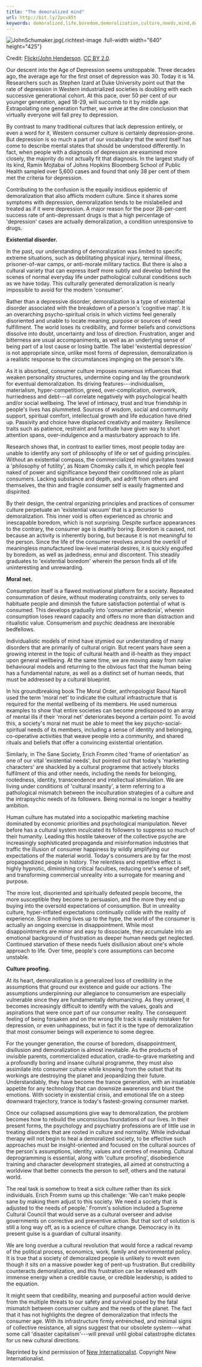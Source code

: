 ```yaml
---
title: "The demoralized mind"
url: http://bit.ly/2pcv85t
keywords: demoralized,life,boredom,demoralization,culture,needs,mind,depression,consumer,cultural,existential,society
---
```

![JohnSchumaker.jpg](https://cdn-prod.opendemocracy.net/media/images/JohnSchumaker_GJ1fMBR.width-800.jpg){.richtext-image .full-width width="640" height="425"}

Credit: [Flickr/John Henderson](https://www.flickr.com/photos/jbhthescots/5227664185). [CC BY 2.0](https://creativecommons.org/licenses/by/2.0/).

Our descent into the Age of Depression seems unstoppable. Three decades ago, the average age for the first onset of depression was 30. Today it is 14. Researchers such as Stephen Izard at Duke University point out that the rate of depression in Western industrialized societies is doubling with each successive generational cohort. At this pace, over 50 per cent of our younger generation, aged 18-29, will succumb to it by middle age. Extrapolating one generation further, we arrive at the dire conclusion that virtually everyone will fall prey to depression.

By contrast to many traditional cultures that lack depression entirely, or even a word for it, Western consumer culture is certainly depression-prone. But depression is so much a part of our vocabulary that the word itself has come to describe mental states that should be understood differently. In fact, when people with a diagnosis of depression are examined more closely, the majority do not actually fit that diagnosis. In the largest study of its kind, Ramin Mojtabai of Johns Hopkins Bloomberg School of Public Health sampled over 5,600 cases and found that only 38 per cent of them met the criteria for depression.

Contributing to the confusion is the equally insidious epidemic of demoralization that also afflicts modern culture. Since it shares some symptoms with depression, demoralization tends to be mislabelled and treated as if it were depression. A major reason for the poor 28-per-cent success rate of anti-depressant drugs is that a high percentage of 'depression' cases are actually demoralization, a condition unresponsive to drugs.

**Existential disorder.**

In the past, our understanding of demoralization was limited to specific extreme situations, such as debilitating physical injury, terminal illness, prisoner-of-war camps, or anti-morale military tactics. But there is also a cultural variety that can express itself more subtly and develop behind the scenes of normal everyday life under pathological cultural conditions such as we have today. This culturally generated demoralization is nearly impossible to avoid for the modern 'consumer'.

Rather than a depressive disorder, demoralization is a type of existential disorder associated with the breakdown of a person's 'cognitive map'. It is an overarching psycho-spiritual crisis in which victims feel generally disoriented and unable to locate meaning, purpose or sources of need fulfillment. The world loses its credibility, and former beliefs and convictions dissolve into doubt, uncertainty and loss of direction. Frustration, anger and bitterness are usual accompaniments, as well as an underlying sense of being part of a lost cause or losing battle. The label 'existential depression' is not appropriate since, unlike most forms of depression, demoralization is a realistic response to the circumstances impinging on the person's life.

As it is absorbed, consumer culture imposes numerous influences that weaken personality structures, undermine coping and lay the groundwork for eventual demoralization. Its driving features---individualism, materialism, hyper-competition, greed, over-complication, overwork, hurriedness and debt---all correlate negatively with psychological health and/or social wellbeing. The level of intimacy, trust and true friendship in people's lives has plummeted. Sources of wisdom, social and community support, spiritual comfort, intellectual growth and life education have dried up. Passivity and choice have displaced creativity and mastery. Resilience traits such as patience, restraint and fortitude have given way to short attention spans, over-indulgence and a masturbatory approach to life.

Research shows that, in contrast to earlier times, most people today are unable to identify any sort of philosophy of life or set of guiding principles. Without an existential compass, the commercialized mind gravitates toward a 'philosophy of futility', as Noam Chomsky calls it, in which people feel naked of power and significance beyond their conditioned role as pliant consumers. Lacking substance and depth, and adrift from others and themselves, the thin and fragile consumer self is easily fragmented and dispirited.

By their design, the central organizing principles and practices of consumer culture perpetuate an 'existential vacuum' that is a precursor to demoralization. This inner void is often experienced as chronic and inescapable boredom, which is not surprising. Despite surface appearances to the contrary, the consumer age is deathly boring. Boredom is caused, not because an activity is inherently boring, but because it is not meaningful to the person. Since the life of the consumer revolves around the overkill of meaningless manufactured low-level material desires, it is quickly engulfed by boredom, as well as jadedness, ennui and discontent. This steadily graduates to 'existential boredom' wherein the person finds all of life uninteresting and unrewarding.

**Moral net.**

Consumption itself is a flawed motivational platform for a society. Repeated consummation of desire, without moderating constraints, only serves to habituate people and diminish the future satisfaction potential of what is consumed. This develops gradually into 'consumer anhedonia', wherein consumption loses reward capacity and offers no more than distraction and ritualistic value. Consumerism and psychic deadness are inexorable bedfellows.

Individualistic models of mind have stymied our understanding of many disorders that are primarily of cultural origin. But recent years have seen a growing interest in the topic of cultural health and ill-health as they impact upon general wellbeing. At the same time, we are moving away from naïve behavioural models and returning to the obvious fact that the human being has a fundamental nature, as well as a distinct set of human needs, that must be addressed by a cultural blueprint.

In his groundbreaking book The Moral Order, anthropologist Raoul Naroll used the term 'moral net' to indicate the cultural infrastructure that is required for the mental wellbeing of its members. He used numerous examples to show that entire societies can become predisposed to an array of mental ills if their 'moral net' deteriorates beyond a certain point. To avoid this, a society's moral net must be able to meet the key psycho-social-spiritual needs of its members, including a sense of identity and belonging, co-operative activities that weave people into a community, and shared rituals and beliefs that offer a convincing existential orientation.

Similarly, in The Sane Society, Erich Fromm cited 'frame of orientation' as one of our vital 'existential needs', but pointed out that today's 'marketing characters' are shackled by a cultural programme that actively blocks fulfilment of this and other needs, including the needs for belonging, rootedness, identity, transcendence and intellectual stimulation. We are living under conditions of 'cultural insanity', a term referring to a pathological mismatch between the inculturation strategies of a culture and the intrapsychic needs of its followers. Being normal is no longer a healthy ambition.

Human culture has mutated into a sociopathic marketing machine dominated by economic priorities and psychological manipulation. Never before has a cultural system inculcated its followers to suppress so much of their humanity. Leading this hostile takeover of the collective psyche are increasingly sophisticated propaganda and misinformation industries that traffic the illusion of consumer happiness by wildly amplifying our expectations of the material world. Today's consumers are by far the most propagandized people in history. The relentless and repetitive effect is highly hypnotic, diminishing critical faculties, reducing one's sense of self, and transforming commercial unreality into a surrogate for meaning and purpose.

The more lost, disoriented and spiritually defeated people become, the more susceptible they become to persuasion, and the more they end up buying into the oversold expectations of consumption. But in unreality culture, hyper-inflated expectations continually collide with the reality of experience. Since nothing lives up to the hype, the world of the consumer is actually an ongoing exercise in disappointment. While most disappointments are minor and easy to dissociate, they accumulate into an emotional background of frustration as deeper human needs get neglected. Continued starvation of these needs fuels disillusion about one's whole approach to life. Over time, people's core assumptions can become unstable.

**Culture proofing.**

At its heart, demoralization is a generalized loss of credibility in the assumptions that ground our existence and guide our actions. The assumptions underpinning our allegiance to consumerism are especially vulnerable since they are fundamentally dehumanizing. As they unravel, it becomes increasingly difficult to identify with the values, goals and aspirations that were once part of our consumer reality. The consequent feeling of being forsaken and on the wrong life track is easily mistaken for depression, or even unhappiness, but in fact it is the type of demoralization that most consumer beings will experience to some degree.

For the younger generation, the course of boredom, disappointment, disillusion and demoralization is almost inevitable. As the products of invisible parents, commercialized education, cradle-to-grave marketing and a profoundly boring and insane cultural programme, they must also assimilate into consumer culture while knowing from the outset that its workings are destroying the planet and jeopardizing their future. Understandably, they have become the trance generation, with an insatiable appetite for any technology that can downsize awareness and blunt the emotions. With society in existential crisis, and emotional life on a steep downward trajectory, trance is today's fastest-growing consumer market.

Once our collapsed assumptions give way to demoralization, the problem becomes how to rebuild the unconscious foundations of our lives. In their present forms, the psychology and psychiatry professions are of little use in treating disorders that are rooted in culture and normality. While individual therapy will not begin to heal a demoralized society, to be effective such approaches must be insight-oriented and focused on the cultural sources of the person's assumptions, identity, values and centres of meaning. Cultural deprogramming is essential, along with 'culture proofing', disobedience training and character development strategies, all aimed at constructing a worldview that better connects the person to self, others and the natural world.

The real task is somehow to treat a sick culture rather than its sick individuals. Erich Fromm sums up this challenge: 'We can't make people sane by making them adjust to this society. We need a society that is adjusted to the needs of people.' Fromm's solution included a Supreme Cultural Council that would serve as a cultural overseer and advise governments on corrective and preventive action. But that sort of solution is still a long way off, as is a science of culture change. Democracy in its present guise is a guardian of cultural insanity.

We are long overdue a cultural revolution that would force a radical revamp of the political process, economics, work, family and environmental policy. It is true that a society of demoralized people is unlikely to revolt even though it sits on a massive powder keg of pent-up frustration. But credibility counteracts demoralization, and this frustration can be released with immense energy when a credible cause, or credible leadership, is added to the equation.

It might seem that credibility, meaning and purposeful action would derive from the multiple threats to our safety and survival posed by the fatal mismatch between consumer culture and the needs of the planet. The fact that it has not highlights the degree of demoralization that infects the consumer age. With its infrastructure firmly entrenched, and minimal signs of collective resistance, all signs suggest that our obsolete system---what some call 'disaster capitalism'---will prevail until global catastrophe dictates for us new cultural directions.

Reprinted by kind permission of [New Internationalist](https://newint.org/). Copyright New Internationalist.
